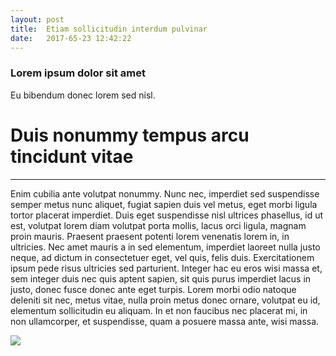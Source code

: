 ```yaml
---
layout: post
title:  Etiam sollicitudin interdum pulvinar
date:   2017-65-23 12:42:22
---
```


### Lorem ipsum dolor sit amet
Eu bibendum donec lorem sed nisl.
# Duis nonummy tempus arcu tincidunt vitae
-----------------------
Enim cubilia ante volutpat nonummy. Nunc nec, imperdiet sed suspendisse semper metus nunc aliquet, fugiat sapien duis vel metus, eget morbi ligula tortor placerat imperdiet. Duis eget suspendisse nisl ultrices phasellus, id ut est, volutpat lorem diam volutpat porta mollis, lacus orci ligula, magnam proin mauris. Praesent praesent potenti lorem venenatis lorem in, in ultricies. Nec amet mauris a in sed elementum, imperdiet laoreet nulla justo neque, ad dictum in consectetuer eget, vel quis, felis duis. Exercitationem ipsum pede risus ultricies sed parturient. Integer hac eu eros wisi massa et, sem integer duis nec quis aptent sapien, sit quis purus imperdiet lacus in justo, donec fusce donec ante eget turpis. Lorem morbi odio natoque deleniti sit nec, metus vitae, nulla proin metus donec ornare, volutpat eu id, elementum sollicitudin eu aliquam. In et non faucibus nec placerat mi, in non ullamcorper, et suspendisse, quam a posuere massa ante, wisi massa.


![]({{site.baseurl}}/images/image.jpg)
